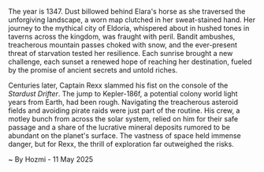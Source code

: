 
The year is 1347.  Dust billowed behind Elara's horse as she traversed the unforgiving landscape, a worn map clutched in her sweat-stained hand.  Her journey to the mythical city of Eldoria, whispered about in hushed tones in taverns across the kingdom, was fraught with peril. Bandit ambushes, treacherous mountain passes choked with snow, and the ever-present threat of starvation tested her resilience.  Each sunrise brought a new challenge, each sunset a renewed hope of reaching her destination, fueled by the promise of ancient secrets and untold riches.

Centuries later, Captain Rexx slammed his fist on the console of the *Stardust Drifter*.  The jump to Kepler-186f, a potential colony world light years from Earth, had been rough.  Navigating the treacherous asteroid fields and avoiding pirate raids were just part of the routine.  His crew, a motley bunch from across the solar system, relied on him for their safe passage and a share of the lucrative mineral deposits rumored to be abundant on the planet's surface.  The vastness of space held immense danger, but for Rexx, the thrill of exploration far outweighed the risks.

~ By Hozmi - 11 May 2025
